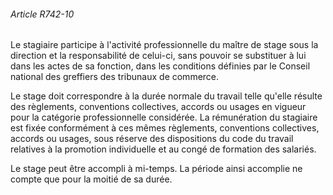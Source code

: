 ###### Article R742-10

Le stagiaire participe à l'activité professionnelle du maître de stage sous la direction et la responsabilité de celui-ci, sans pouvoir se substituer à lui dans les actes de sa fonction, dans les conditions définies par le Conseil national des greffiers des tribunaux de commerce.

Le stage doit correspondre à la durée normale du travail telle qu'elle résulte des règlements, conventions collectives, accords ou usages en vigueur pour la catégorie professionnelle considérée. La rémunération du stagiaire est fixée conformément à ces mêmes règlements, conventions collectives, accords ou usages, sous réserve des dispositions du code du travail relatives à la promotion individuelle et au congé de formation des salariés.

Le stage peut être accompli à mi-temps. La période ainsi accomplie ne compte que pour la moitié de sa durée.

